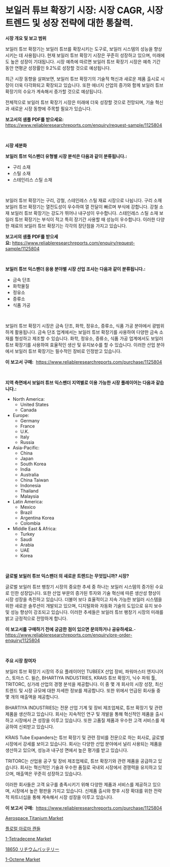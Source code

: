 <p><h1>보일러 튜브 확장기 시장: 시장 CAGR, 시장 트렌드 및 성장 전략에 대한 통찰력.</h1></p><p><strong>시장 개요 및 보고 범위</strong></p>
<p><p>보일러 튜브 확장기는 보일러 튜브를 확장시키는 도구로, 보일러 시스템의 성능을 향상시키는 데 사용됩니다. 현재 보일러 튜브 확장기 시장은 꾸준히 성장하고 있으며, 미래에도 높은 성장이 기대됩니다. 시장 예측에 따르면 보일러 튜브 확장기 시장은 예측 기간 동안 연평균 성장률인 9.2%로 성장할 것으로 예상됩니다. </p><p>최근 시장 동향을 살펴보면, 보일러 튜브 확장기의 기술적 혁신과 새로운 제품 출시로 시장이 더욱 다각화되고 확장되고 있습니다. 또한 에너지 산업의 증가와 함께 보일러 튜브 확장기의 수요가 계속해서 증가할 것으로 예상됩니다. </p><p>전체적으로 보일러 튜브 확장기 시장은 미래에 더욱 성장할 것으로 전망되며, 기술 혁신과 새로운 시장 동향에 주목할 필요가 있습니다.</p></p>
<p><strong>보고서의 샘플 PDF를 받으세요:</strong> <a href="https://www.reliableresearchreports.com/enquiry/request-sample/1125804">https://www.reliableresearchreports.com/enquiry/request-sample/1125804</a></p>
<p>&nbsp;</p>
<p><strong>시장 세분화</strong></p>
<p><strong>보일러 튜브 익스팬더 유형별 시장 분석은 다음과 같이 분류됩니다.:</strong></p>
<p><ul><li>구리 소재</li><li>스틸 소재</li><li>스테인리스 스틸 소재</li></ul></p>
<p>&nbsp;</p>
<p><p>보일러 튜브 확장기는 구리, 강철, 스테인레스 스틸 재료 시장으로 나뉩니다. 구리 소재 보일러 튜브 확장기는 열전도성이 우수하여 열 전달이 빠르며 부식에 강합니다. 강철 소재 보일러 튜브 확장기는 강도가 뛰어나 내구성이 우수합니다. 스테인레스 스틸 소재 보일러 튜브 확장기는 부식이 적고 특히 장기간 사용할 때 성능이 우수합니다. 이러한 다양한 재료의 보일러 튜브 확장기는 각각의 장단점을 가지고 있습니다.</p></p>
<p><strong>보고서의 샘플 PDF를 받으세요:</strong>&nbsp;<a href="https://www.reliableresearchreports.com/enquiry/request-sample/1125804">https://www.reliableresearchreports.com/enquiry/request-sample/1125804</a></p>
<p>&nbsp;</p>
<p><strong> 보일러 튜브 익스팬더 응용 분야별 시장 산업 조사는 다음과 같이 분류됩니다.:</strong></p>
<p><ul><li>금속 단조</li><li>화학물질</li><li>정유소</li><li>증류소</li><li>식품 가공</li></ul></p>
<p>&nbsp;</p>
<p><p>보일러 튜브 확장기 시장은 금속 단조, 화학, 정유소, 증류소, 식품 가공 분야에서 광범위하게 활용됩니다. 금속 단조 업계에서는 보일러 튜브 확장기를 사용하여 다양한 금속 소재를 형성하고 제조할 수 있습니다. 화학, 정유소, 증류소, 식품 가공 업계에서도 보일러 튜브 확장기를 사용하여 효율적인 생산 및 유지보수를 할 수 있습니다. 이러한 산업 분야에서 보일러 튜브 확장기는 필수적인 장비로 인정받고 있습니다.</p></p>
<p><strong>이 보고서 구매:</strong>&nbsp; <a href="https://www.reliableresearchreports.com/purchase/1125804">https://www.reliableresearchreports.com/purchase/1125804</a></p>
<p>&nbsp;</p>
<p><strong>지역 측면에서 보일러 튜브 익스팬더 지역별로 이용 가능한 시장 플레이어는 다음과 같습니다.:</strong></p>
<p><ul>
    <li>
        North America:
        <ul>
            <li>United States</li>
            <li>Canada</li>
        </ul>
    </li>
    <li>
        Europe:
        <ul>
            <li>Germany</li>
            <li>France</li>
            <li>U.K.</li>
            <li>Italy</li>
            <li>Russia</li>
        </ul>
    </li>
    <li>
        Asia-Pacific:
        <ul>
            <li>China</li>
            <li>Japan</li>
            <li>South Korea</li>
            <li>India</li>
            <li>Australia</li>
            <li>China Taiwan</li>
            <li>Indonesia</li>
            <li>Thailand</li>
            <li>Malaysia</li>
        </ul>
    </li>
    <li>
        Latin America:
        <ul>
            <li>Mexico</li>
            <li>Brazil</li>
            <li>Argentina Korea</li>
            <li>Colombia</li>
        </ul>
    </li>
    <li>
        Middle East & Africa:
        <ul>
            <li>Turkey</li>
            <li>Saudi</li>
            <li>Arabia</li>
            <li>UAE</li>
            <li>Korea</li>
        </ul>
    </li>
    </ul></p>
<p>&nbsp;</p>
<p><strong>글로벌 보일러 튜브 익스팬더 의 새로운 트렌드는 무엇입니까? 시장?</strong></p>
<p><p>글로벌 보일러 튜브 팽창기 시장의 중요한 추세 중 하나는 보일러 시스템의 증가된 수요로 인한 성장입니다. 또한 산업 부문의 증가된 투자와 기술 혁신에 따른 생산성 향상이 시장 성장을 촉진하고 있습니다. 더불어 보다 효율적이고 지속 가능한 보일러 시스템을 위한 새로운 솔루션이 개발되고 있으며, 디지털화와 자동화 기술의 도입으로 유지 보수 및 성능 향상이 강조되고 있습니다. 이러한 추세들은 보일러 튜브 팽창기 시장의 미래를 밝고 긍정적으로 전망하게 합니다.</p></p>
<p><strong>이 보고서를 구매하기 전에 궁금한 점이 있으면 문의하거나 공유하세요.</strong>- <a href="https://www.reliableresearchreports.com/enquiry/pre-order-enquiry/1125804">https://www.reliableresearchreports.com/enquiry/pre-order-enquiry/1125804</a></p>
<p>&nbsp;</p>
<p><strong>주요 시장 참여자</strong></p>
<p><p>보일러 튜브 확장기 시장의 주요 플레이어인 TUBEEX 산업 장비, 파워마스터 엔지니어스, 토마스 C. 윌슨, BHARTIYA INDUSTRIES, KRAIS 튜브 확장기, 닉수 파워 툴, TRITORC, 싱가레 산업의 경쟁 분석을 제공합니다. 이 중 몇 개 회사의 시장 성장, 최신 트렌드 및 시장 규모에 대한 자세한 정보를 제공합니다. 또한 위에서 언급된 회사들 중 몇 개의 매출액을 제공합니다.</p><p>BHARTIYA INDUSTRIES는 전문 산업 기계 및 장비 제조업체로, 튜브 확장기 및 관련 제품을 생산하고 있습니다. 회사는 지속적인 연구 및 개발을 통해 혁신적인 제품을 출시하고 시장에서 큰 성장을 이루고 있습니다. 또한 고품질 제품과 우수한 고객 서비스를 제공하여 신뢰받고 있습니다.</p><p>KRAIS Tube Expanders는 튜브 확장기 및 관련 장비를 전문으로 하는 회사로, 글로벌 시장에서 강세를 보이고 있습니다. 회사는 다양한 산업 분야에서 널리 사용되는 제품을 생산하고 있으며, 성능과 내구성 면에서 높은 평가를 받고 있습니다.</p><p>TRITORC는 산업용 공구 및 장비 제조업체로, 튜브 확장기와 관련 제품을 공급하고 있습니다. 회사는 혁신적인 기술과 우수한 품질로 국내외 시장에서 경쟁력을 유지하고 있으며, 매출액은 꾸준히 성장하고 있습니다.</p><p>이러한 회사들은 고객 요구를 충족시키기 위해 다양한 제품과 서비스를 제공하고 있으며, 시장에서 높은 평판을 가지고 있습니다. 신제품 출시와 향후 시장 확대를 위한 전략적 파트너십을 통해 계속해서 시장 성장을 이루고 있습니다.</p></p>
<p><strong>이 보고서 구매:</strong>&nbsp;&nbsp;<a href="https://www.reliableresearchreports.com/purchase/1125804">https://www.reliableresearchreports.com/purchase/1125804</a></p>
<p><p><a href="https://github.com/RoccoManning/Market-Research-Report-List-3/blob/main/aerospace-titanium-market.md">Aerospace Titanium Market</a></p><p><a href="https://medium.com/@vlcostes/%EA%BD%83%ED%96%A5%EB%A1%9C-%EC%BA%94%EB%93%A4-%EC%8B%9C%EC%9E%A5-%EC%A2%85%EB%A5%98-%EC%9A%A9%EB%8F%84-%EB%B0%8F-%EC%A7%80%EB%A6%AC%EC%97%90-%EB%8C%80%ED%95%9C-%ED%8F%AC%EA%B4%84%EC%A0%81-%ED%8F%89%EA%B0%80-defacc8dce6d">플로럴 아로마 캔들</a></p><p><a href="https://meowing-canidae-761.notion.site/Global-1-Tetradecene-Market-by-Types-Applications-and-Major-Players-with-Regional-Growth-Rate-Ana-5f1c28922f0b405db11299de03e3513b">1-Tetradecene Market</a></p><p><a href="https://github.com/oqxogxyvqe90775/Market-Research-Report-List-1/blob/main/1131918189743.md">18650 リチウムバッテリー</a></p><p><a href="https://sudsy-motorcycle-bbc.notion.site/1-Octene-Market-Analysis-Examines-its-Scope-on-Growth-Opportunities-and-Forecasted-Trends-Spanning--8d92be9c2f3142cf847ef03bb80c7763">1-Octene Market</a></p></p>
